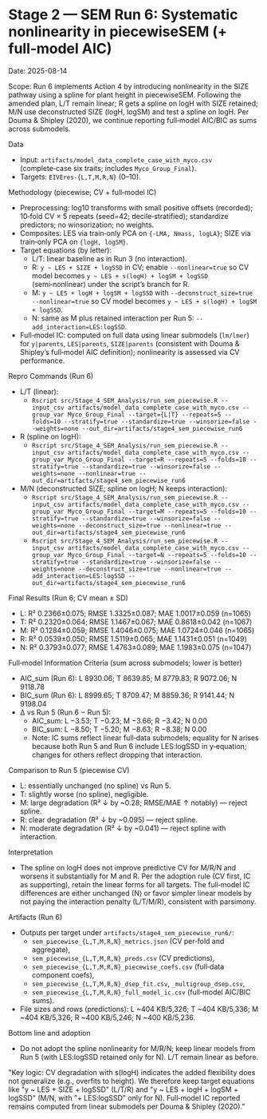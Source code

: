 # Stage 2 — SEM Run 6: Systematic nonlinearity in piecewiseSEM (+ full‑model AIC)

Date: 2025-08-14

Scope: Run 6 implements Action 4 by introducing nonlinearity in the SIZE pathway using a spline for plant height in piecewiseSEM. Following the amended plan, L/T remain linear; R gets a spline on logH with SIZE retained; M/N use deconstructed SIZE (logH, logSM) and test a spline on logH. Per Douma & Shipley (2020), we continue reporting full‑model AIC/BIC as sums across submodels.

Data
- Input: `artifacts/model_data_complete_case_with_myco.csv` (complete‑case six traits; includes `Myco_Group_Final`).
- Targets: `EIVEres-{L,T,M,R,N}` (0–10).

Methodology (piecewise; CV + full‑model IC)
- Preprocessing: log10 transforms with small positive offsets (recorded); 10‑fold CV × 5 repeats (seed=42; decile‑stratified); standardize predictors; no winsorization; no weights.
- Composites: LES via train‑only PCA on `{-LMA, Nmass, logLA}`; SIZE via train‑only PCA on `{logH, logSM}`.
- Target equations (by letter):
  - L/T: linear baseline as in Run 3 (no interaction).
  - R: `y ~ LES + SIZE + logSSD` in CV; enable `--nonlinear=true` so CV model becomes `y ~ LES + s(logH) + logSM + logSSD` (semi‑nonlinear) under the script’s branch for R.
  - M: `y ~ LES + logH + logSM + logSSD` with `--deconstruct_size=true --nonlinear=true` so CV model becomes `y ~ LES + s(logH) + logSM + logSSD`.
  - N: same as M plus retained interaction per Run 5: `--add_interaction=LES:logSSD`.
- Full‑model IC: computed on full data using linear submodels (`lm/lmer`) for `y|parents`, `LES|parents`, `SIZE|parents` (consistent with Douma & Shipley’s full‑model AIC definition); nonlinearity is assessed via CV performance.

Repro Commands (Run 6)
- L/T (linear):
  - `Rscript src/Stage_4_SEM_Analysis/run_sem_piecewise.R --input_csv artifacts/model_data_complete_case_with_myco.csv --group_var Myco_Group_Final --target={L|T} --repeats=5 --folds=10 --stratify=true --standardize=true --winsorize=false --weights=none --out_dir=artifacts/stage4_sem_piecewise_run6`
- R (spline on logH):
  - `Rscript src/Stage_4_SEM_Analysis/run_sem_piecewise.R --input_csv artifacts/model_data_complete_case_with_myco.csv --group_var Myco_Group_Final --target=R --repeats=5 --folds=10 --stratify=true --standardize=true --winsorize=false --weights=none --nonlinear=true --out_dir=artifacts/stage4_sem_piecewise_run6`
- M/N (deconstructed SIZE; spline on logH; N keeps interaction):
  - `Rscript src/Stage_4_SEM_Analysis/run_sem_piecewise.R --input_csv artifacts/model_data_complete_case_with_myco.csv --group_var Myco_Group_Final --target=M --repeats=5 --folds=10 --stratify=true --standardize=true --winsorize=false --weights=none --deconstruct_size=true --nonlinear=true --out_dir=artifacts/stage4_sem_piecewise_run6`
  - `Rscript src/Stage_4_SEM_Analysis/run_sem_piecewise.R --input_csv artifacts/model_data_complete_case_with_myco.csv --group_var Myco_Group_Final --target=N --repeats=5 --folds=10 --stratify=true --standardize=true --winsorize=false --weights=none --deconstruct_size=true --nonlinear=true --add_interaction=LES:logSSD --out_dir=artifacts/stage4_sem_piecewise_run6`

Final Results (Run 6; CV mean ± SD)
- L: R² 0.2366±0.075; RMSE 1.3325±0.087; MAE 1.0017±0.059 (n=1065)
- T: R² 0.2320±0.064; RMSE 1.1467±0.067; MAE 0.8618±0.042 (n=1067)
- M: R² 0.1284±0.059; RMSE 1.4046±0.075; MAE 1.0724±0.046 (n=1065)
- R: R² 0.0539±0.050; RMSE 1.5119±0.065; MAE 1.1431±0.051 (n=1049)
- N: R² 0.3793±0.077; RMSE 1.4763±0.089; MAE 1.1983±0.075 (n=1047)

Full‑model Information Criteria (sum across submodels; lower is better)
- AIC_sum (Run 6): L 8930.06; T 8639.85; M 8779.83; R 9072.06; N 9118.78
- BIC_sum (Run 6): L 8999.65; T 8709.47; M 8859.36; R 9141.44; N 9198.04
- Δ vs Run 5 (Run 6 − Run 5):
  - AIC_sum: L −3.53; T −0.23; M −3.66; R −3.42; N 0.00
  - BIC_sum: L −8.50; T −5.20; M −8.63; R −8.38; N 0.00
  - Note: IC sums reflect linear full‑data submodels; equality for N arises because both Run 5 and Run 6 include LES:logSSD in y‑equation; changes for others reflect dropping that interaction.

Comparison to Run 5 (piecewise CV)
- L: essentially unchanged (no spline) vs Run 5.
- T: slightly worse (no spline), negligible.
- M: large degradation (R² ↓ by ~0.28; RMSE/MAE ↑ notably) — reject spline.
- R: clear degradation (R² ↓ by ~0.095) — reject spline.
- N: moderate degradation (R² ↓ by ~0.041) — reject spline with interaction.

Interpretation
- The spline on logH does not improve predictive CV for M/R/N and worsens it substantially for M and R. Per the adoption rule (CV first, IC as supporting), retain the linear forms for all targets. The full‑model IC differences are either unchanged (N) or favor simpler linear models by not paying the interaction penalty (L/T/M/R), consistent with parsimony.

Artifacts (Run 6)
- Outputs per target under `artifacts/stage4_sem_piecewise_run6/`:
  - `sem_piecewise_{L,T,M,R,N}_metrics.json` (CV per‑fold and aggregate),
  - `sem_piecewise_{L,T,M,R,N}_preds.csv` (CV predictions),
  - `sem_piecewise_{L,T,M,R,N}_piecewise_coefs.csv` (full‑data component coefs),
  - `sem_piecewise_{L,T,M,R,N}_dsep_fit.csv`, `_multigroup_dsep.csv`,
  - `sem_piecewise_{L,T,M,R,N}_full_model_ic.csv` (full‑model AIC/BIC sums).
- File sizes and rows (predictions): L ~404 KB/5,326; T ~404 KB/5,336; M ~404 KB/5,326; R ~400 KB/5,246; N ~400 KB/5,236.

Bottom line and adoption
- Do not adopt the spline nonlinearity for M/R/N; keep linear models from Run 5 (with LES:logSSD retained only for N). L/T remain linear as before.

"Key logic: CV degradation with s(logH) indicates the added flexibility does not generalize (e.g., overfits to height). We therefore keep target equations like \"y ~ LES + SIZE + logSSD\" (L/T/R) and \"y ~ LES + logH + logSM + logSSD\" (M/N, with \"+ LES:logSSD\" only for N). Full‑model IC reported remains computed from linear submodels per Douma & Shipley (2020)."
